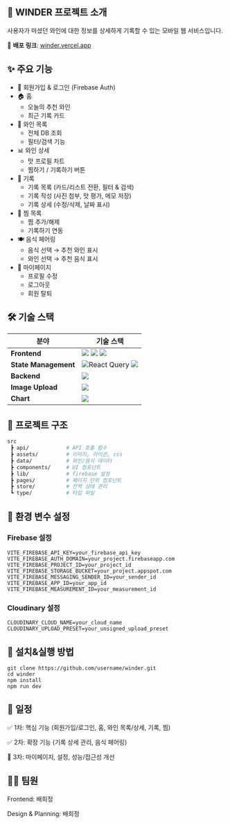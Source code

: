 ## 🍷 WINDER 프로젝트 소개

사용자가 마셨던 와인에 대한 정보를 상세하게 기록할 수 있는 모바일 웹 서비스입니다.

🔗 **배포 링크**: [winder.vercel.app](https://winder.vercel.app)

## ✨ 주요 기능

- 🔐 회원가입 & 로그인 (Firebase Auth)
- 🏠 홈
  - 오늘의 추천 와인
  - 최근 기록 카드
- 🍷 와인 목록
  - 전체 DB 조회
  - 필터/검색 기능
- 📊 와인 상세
  - 맛 프로필 차트
  - 찜하기 / 기록하기 버튼
- 📝 기록
  - 기록 목록 (카드/리스트 전환, 필터 & 검색)
  - 기록 작성 (사진 첨부, 맛 평가, 메모 저장)
  - 기록 상세 (수정/삭제, 날짜 표시)
- 💖 찜 목록
  - 찜 추가/해제
  - 기록하기 연동
- 🍽 음식 페어링
  - 음식 선택 → 추천 와인 표시
  - 와인 선택 → 추천 음식 표시
- 🙋 마이페이지
  - 프로필 수정
  - 로그아웃
  - 회원 탈퇴

## 🛠 기술 스택

| 분야                 | 기술 스택                                                                                                                                                                                                                                                                                                                                                                |
| -------------------- | ------------------------------------------------------------------------------------------------------------------------------------------------------------------------------------------------------------------------------------------------------------------------------------------------------------------------------------------------------------------------ |
| **Frontend**         | <img src="https://img.shields.io/badge/react-%2361DAFB.svg?&style=for-the-badge&logo=react&logoColor=black" /> <img src="https://img.shields.io/badge/typescript-%233178C6.svg?&style=for-the-badge&logo=typescript&logoColor=white" /> <img src="https://img.shields.io/badge/tailwind%20css-%2338B2AC.svg?&style=for-the-badge&logo=tailwind%20css&logoColor=white" /> |
| **State Management** | ![React Query](https://img.shields.io/badge/-React%20Query-FF4154?style=for-the-badge&logo=react%20query&logoColor=white) <img src="https://img.shields.io/badge/zustand-000000?style=for-the-badge&logo=zustand&logoColor=yellow" />                                                                                                                                    |
| **Backend**          | <img src="https://img.shields.io/badge/firebase-%23FFCA28.svg?&style=for-the-badge&logo=firebase&logoColor=black" />                                                                                                                                                                                                                                                     |
| **Image Upload**     | <img src="https://img.shields.io/badge/cloudinary-3448C5?style=for-the-badge&logo=cloudinary&logoColor=white" />                                                                                                                                                                                                                                                         |
| **Chart**            | <img src="https://img.shields.io/badge/recharts-00C49F?style=for-the-badge&logo=recharts&logoColor=white" />                                                                                                                                                                                                                                                             |

## 📂 프로젝트 구조

```bash
src
 ┣ api/            # API 호출 함수
 ┣ assets/         # 이미지, 아이콘, css
 ┣ data/           # 와인/음식 데이터
 ┣ components/     # UI 컴포넌트
 ┣ lib/            # firebase 설정
 ┣ pages/          # 페이지 단위 컴포넌트
 ┣ store/          # 전역 상태 관리
 ┗ type/           # 타입 파일
```

## 🔑 환경 변수 설정

### Firebase 설정

```
VITE_FIREBASE_API_KEY=your_firebase_api_key
VITE_FIREBASE_AUTH_DOMAIN=your_project.firebaseapp.com
VITE_FIREBASE_PROJECT_ID=your_project_id
VITE_FIREBASE_STORAGE_BUCKET=your_project.appspot.com
VITE_FIREBASE_MESSAGING_SENDER_ID=your_sender_id
VITE_FIREBASE_APP_ID=your_app_id
VITE_FIREBASE_MEASUREMENT_ID=your_measurement_id
```

### Cloudinary 설정

```
CLOUDINARY_CLOUD_NAME=your_cloud_name
CLOUDINARY_UPLOAD_PRESET=your_unsigned_upload_preset
```

## 🚀 설치&실행 방법

```
git clone https://github.com/username/winder.git
cd winder
npm install
npm run dev
```

## 📌 일정

✅ 1차: 핵심 기능 (회원가입/로그인, 홈, 와인 목록/상세, 기록, 찜)

✅ 2차: 확장 기능 (기록 상세 관리, 음식 페어링)

🚧 3차: 마이페이지, 설정, 성능/접근성 개선

## 👨‍💻 팀원

Frontend: 배희정

Design & Planning: 배희정
